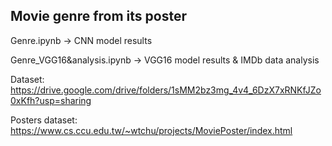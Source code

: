 ## Movie genre from its poster

Genre.ipynb -> CNN model results

Genre_VGG16&analysis.ipynb -> VGG16 model results & IMDb data analysis

Dataset: https://drive.google.com/drive/folders/1sMM2bz3mg_4v4_6DzX7xRNKfJZo0xKfh?usp=sharing

Posters dataset: https://www.cs.ccu.edu.tw/~wtchu/projects/MoviePoster/index.html
